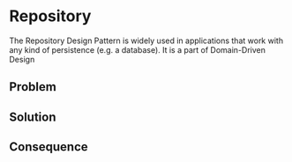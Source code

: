 # Repository

The Repository Design Pattern is widely used in applications that work with any kind of persistence (e.g. a database). It is a part of Domain-Driven Design


## Problem

## Solution

## Consequence